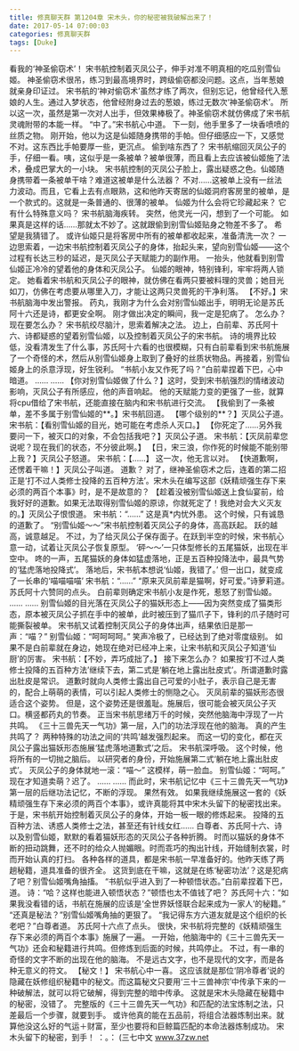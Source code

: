 ```yaml
---
title: 修真聊天群 第1204章 宋木头，你的秘密被我破解出来了！
date: 2017-05-14 07:00:03
categories: 修真聊天群
tags: [Duke]
---
```


看我的‘神圣偷窃术’！
宋书航控制着灭凤公子，伸手对准不明真相的吃瓜别雪仙姬。
神圣偷窃术很吊，练习到最高境界时，跨级偷窃都没问题。这点，当年葱娘就亲身印证过。
宋书航的‘神对偷窃术’虽然才练了两次，但别忘记，他曾经代入葱娘的人生。通过入梦状态，他曾经附身过去的葱娘，练过无数次‘神圣偷窃术’。
所以这一次，虽然是第一次对人出手，但效果棒极了。神圣偷窃术就仿佛成了宋书航灵魂附带的本能一样。
“中了。”宋书航心中道。
下一刻，他手里多了一块香喷喷的丝质之物。
刚开始，他以为这是仙姬随身携带的手帕。但仔细感应一下，又感觉不对。这东西比手帕要厚一些，更沉点。
偷到啥东西了？
宋书航缩回灭凤公子的手，仔细一看。咦，这似乎是一条被单？被单很薄，而且看上去应该被仙姬施了法术，叠成巴掌大的一小块。
宋书航控制的灭凤公子脸上，露出疑惑之色。仙姬随身携带着一条被单干啥？难道这被单是什么法器？
不对……这被单上没有一丝法力波动。而且，它看上去有点眼熟，这和他昨天寄居的仙姬洞府客房里的被单，是一个款式的。这就是一条普通的、很薄的被单。
仙姬为什么会将它珍藏起来？
它有什么特殊意义吗？
宋书航脑海疾转。
突然，他灵光一闪，想到了一个可能。
如果真是这样的话……那就太不妙了。这就跟偷到别雪仙姬贴身之物差不多了。
希望是我猜错了。
或许仙姬只是将客房中所有的被单都收起来，准备清洗一次？
一边思索着，一边宋书航控制着灭凤公子的身体，抬起头来，望向别雪仙姬——这个过程有长达三秒的延迟，是灭凤公子天赋能力的副作用。
一抬头，他就看到别雪仙姬正冷冷的望着他的身体和灭凤公子。
仙姬的眼神，特别锋利，牢牢将两人锁定。
她看着宋书航和灭凤公子的眼神，就仿佛在看两只要被料理的灵兽；她目光如刀，仿佛在考虑要从哪里入刀，才能让这两只灵兽死的干净利落。
【不好。】宋书航脑海中发出警报。
药丸，我刚才为什么会对别雪仙姬出手，明明无论是苏氏阿十六还是诗，都更安全啊。
刚才做出决定的瞬间，我一定是犯病了。
怎么办？现在要怎么办？
宋书航绞尽脑汁，思索着解决之法。
边上，白前辈、苏氏阿十六、诗都疑惑的望着别雪仙姬，以及控制着灭凤公子的宋书航。
诗的境界比较低，没看清发生了什么事，苏氏阿十六看的也很模糊，只有白前辈看到宋书航施展了一个奇怪的术，然后从别雪仙姬身上取到了叠好的丝质状物品。再接着，别雪仙姬身上的杀意浮现，好生锐利。
“书航小友又作死了吗？”白前辈捏着下巴，心中暗道。
……
……
【你对别雪仙姬做了什么？】这时，受到宋书航强烈的情绪波动影响，灭凤公子有所感应，他的声音响起。
他的天赋能力变的更强了一些，就算将cpu借给了宋书航，还能直接在脑内和宋书航进行交流。
【我偷到了一条被单，差不多属于别雪仙姬的**。】宋书航回道。
【哪个级别的**？】灭凤公子道。
宋书航：【看别雪仙姬的目光，她可能在考虑杀人灭口。】
【你死定了……另外我要问一下，被灭口的对象，不会包括我吧？】灭凤公子道。
宋书航：【灭凤前辈您说呢？现在我们的状态，不分彼此啊。】
【日，宋三浪，你作死的时候能不能别带上我？】灭凤公子怒道。
宋书航：【……】
这一次，他无言以对。
【快道歉啊，还愣着干嘛！】灭凤公子叫道。
道歉？
对了，继神圣偷窃术之后，连着的第二招正是‘打不过人类修士投降的五百种方法’。宋木头在编写这部《妖精顽强生存下来必须的两百个本事》时，是不是故意的？
【趁着没被别雪仙姬送上食仙宴前，给我好好的道歉。如果无法取得别雪仙姬的原谅，你就死定了！我绝对会大义灭友的。】灭凤公子恨恨道。
宋书航：“……”
这是真*内忧外患。
这个时候，只有诚恳的道歉了。
“别雪仙姬～～”宋书航控制着灭凤公子的身体，高高跃起。
跃的越高，诚意越足。
不过，为了给灭凤公子保存面子。在跃到半空的时候，宋书航心意一动，试着让灭凤公子恢复原型。
‘砰～～’一只体型修长的五尾猫妖，出现在半空中。
咚的一声，五尾猫妖的身体如猛虚落地，正是五百种投降法中，最具气势的‘猛虎落地投降式’。
落地后，宋书航本想说‘仙姬，我错了。’
但一出口，就变成了一长串的‘喵喵喵喵’
宋书航：“……”
“原来灭凤前辈是猫啊，好可爱。”诗萝莉道。
苏氏阿十六赞同的点头。
白前辈则确定宋书航小友是作死，惹怒了别雪仙姬。
……
……
别雪仙姬的目光落在灭凤公子的猫妖形态上——因为突然变成了猫类形态，原本被灭凤公子抓在手中的被单，此时被压到了猫爪子下，锋利的爪子随时可能撕裂被单。
宋书航又试着控制灭凤公子的身体出声，结果依旧是那一声：“喵？”
别雪仙姬：“呵呵呵呵。”
笑声冷极了，已经达到了绝对零度级别。
如果不是白前辈就在身边，她现在绝对已经冲上来，让宋书航和灭凤公子知道‘仙厨’的厉害。
宋书航：【不妙，弄巧成拙了。】
接下来怎么办？
如果按‘打不过人类修士投降的五百种方法’继续下去，第二式是‘躺在地上露出肚皮式’。所谓道歉时露出肚皮是常识。
道歉时就向人类修士露出自己可爱的小肚子，表示自己是无害的，配合上萌萌的表情，可以引起人类修士的恻隐之心。
灭凤前辈的猫妖形态很适合这个姿势。
但是，这个姿势还是很羞耻。施展后，很可能会被灭凤公子灭口。横竖都药丸的节奏。
正当宋书航思绪万千的时候，突然他脑海中浮现了一片共鸣。
《三十三兽先天一气功》第一层，入门的功法浮现在他的脑海。
真的产生共鸣了？
两种特殊的功法之间的‘共鸣’越发强烈起来。
而这一切的变化，都在灭凤公子露出猫妖形态施展‘猛虎落地道歉式’之后。
宋书航深呼吸。
这个时候，他将所有的一切抛之脑后。
以研究者的身份，开始施展第二式‘躺在地上露出肚皮式’。
灭凤公子的身体就地一滚：“喵～”
这模样，萌一脸血。
别雪仙姬：“呵呵。”
现在才知道卖萌？迟了。
……
……
而此时，宋书航记忆中《三十三兽先天一气功》第一层的后继功法记忆，不断的浮现。
果然有效。
如果我继续施展这一套的《妖精顽强生存下来必须的两百个本事》，或许真能将其中宋木头留下的秘密找出来。
于是，宋书航开始控制着灭凤公子的身体，开始一板一眼的修炼起来。
投降的五百种方法、诱惑人类修士之法，甚至还有针线女红……
白尊者、苏氏阿十六、诗以及别雪仙姬，默默的看着猫妖形态的灭凤公子各种折腾。
时而以猫妖的身体不断的扭动跳舞，还不时的给众人抛媚眼。时而乖巧的掏出针线，开始缝制衣裳，时而开始认真的打扫。
各种各样的道具，都是宋书航一早准备好的。他昨天练了两趟秘籍，道具准备的很齐全。
这货到底在干嘛，这就是在练‘秘密功法’？这是犯病了吧？别雪仙姬嘴角抽搐。
“书航似乎进入到了一种顿悟状态。”白前辈捏着下巴，道。
诗：“哈？这样也能进入顿悟状态？”顿悟也太不值钱了吧？
苏氏阿十六：“如果我没看错的话，书航在施展的应该是‘全世界妖怪联合起来成为一家人’的秘籍。”
“还真是秘法？”别雪仙姬嘴角抽的更狠了。
“我记得东方六道友就是这个组织的长老吧？”白尊者道。
苏氏阿十六点了点头。
很快，宋书航将完整的《妖精顽强生存下来必须的两百个本事》施展了一遍。
一开始，他脑海中的《三十三兽先天一气功》还会和秘籍进行共鸣。但修炼到后面的时候，共鸣停止。
不过，有一串的奇怪的文字不断的出现在他的脑海。
不是远古文字，也不是现代的文字，而是各种无意义的符文。
【秘文！】
宋书航心中一喜。
这应该就是那位‘阴冷尊者’说的隐藏在妖修组织秘籍中的秘文。而这篇秘文只要用‘三十三兽神宗’中传承下来的一种破解法，就可以将它破解，得到完整的暗中传承。
这就是宋木头隐藏在秘籍中的秘密，没错了。
完整版的《三十三兽先天一气功》和匹配的法宝炼制之法，只差最后一个步骤，就要到手。
或许他真的能在五品前，将组合法器炼制出来。就算他没这么好的气运＋财富，至少也要将和巨鲸篇匹配的本命法器炼制成功。
宋木头留下的秘密，到手！
：。：
(三七中文 www.37zw.net